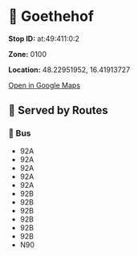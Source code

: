 # 🚉 Goethehof


**Stop ID:** at:49:411:0:2

**Zone:** 0100

**Location:** 48.22951952, 16.41913727

[Open in Google Maps](https://www.google.com/maps?q=48.22951952,16.41913727)

## 🚆 Served by Routes

### 🚌 Bus
- 92A
- 92A
- 92A
- 92A
- 92A
- 92B
- 92B
- 92B
- 92B
- 92B
- 92B
- N90